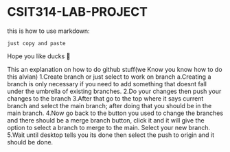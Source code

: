 # CSIT314-LAB-PROJECT
this is how to use markdown:
```
just copy and paste
```
Hope you like ducks 🪿

This an explanation on how to do github stuff(we Know you know how to do this alvian)
1.Create branch or just select to work on branch
    a.Creating a branch is only necessary if you need to add something that doesnt fall under the umbrella of existing branches.
2.Do your changes then push your changes to the branch
3.After that go to the top where it says current branch <name of your branch> and select the main branch; after doing that you should be in the main branch.
4.Now go back to the button you used to change the branches and there should be a merge branch button, click it and it will give the option to select a branch to merge to the main. Select your new branch.
5.Wait until desktop tells you its done then select the push to origin and it should be done.